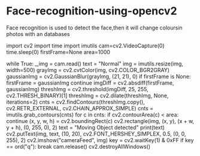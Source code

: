 # Face-recognition-using-opencv2
Face recognition is used to detect the face,then it will change coloursin photos with an databases

import cv2
import time
import imutils
cam=cv2.VideoCapture(0)
time.sleep(0)
firstFrame=None
area=1000

while True:
    _,img = cam.read()
    text = "Normal"
    img = imutils.resize(img, width=500)
    grayImg = cv2.cvtColor(img, cv2.COLOR_BGR2GRAY)
    gaussianImg = cv2.GaussianBlur(grayImg, (21, 21), 0)
    if firstFrame is None:
        firstFrame = gaussianImg
        continue
    imgDiff = cv2.absdiff(firstFrame, gaussianImg)
    threshImg = cv2.threshold(imgDiff, 25, 255, cv2.THRESH_BINARY)[1]
    threshImg = cv2.dilate(threshImg, None, iterations=2)
    cnts = cv2.findContours(threshImg.copy(),
                            cv2.RETR_EXTERNAL, cv2.CHAIN_APPROX_SIMPLE)
    cnts = imutils.grab_contours(cnts)
    for c in cnts:
        if cv2.contourArea(c) < area:
            continue
            (x, y, w, h) = cv2.boundingRect(c)
            cv2.rectangle(img, (x, y), (x + w, y + h), (0, 255, 0), 2)
            text = "Moving Object detected"
    print(text)
    cv2.putText(img, text, (10, 20),
                cv2.FONT_HERSHEY_SIMPLEX, 0.5, (0, 0, 255), 2)
    cv2.imshow("cameraFeed", img)
    key = cv2.waitKey(1) & 0xFF
    if key == ord("q"):
        break
cam.release()
cv2.destroyAllWindows()
